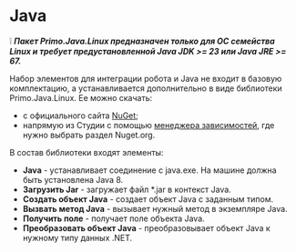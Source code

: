 ﻿# Java
:grey_exclamation: ***Пакет **Primo.Java.Linux** предназначен только для ОС семейства Linux и требует предустановленной Java JDK >= 23 или Java JRE >= 67.***

Набор элементов для интеграции робота и Java не входит в базовую комплектацию, а устанавливается дополнительно в виде библиотеки Primo.Java.Linux. Ее можно скачать:
* с официального сайта [NuGet](https://www.nuget.org/packages/Primo.Java.Linux);
* напрямую из Студии с помощью [менеджера зависимостей](https://docs.primo-rpa.ru/primo-rpa/primo-rpa-studio-linux/projects/manage-dependencies#menedzher-zavisimostei), где нужно выбрать раздел Nuget.org.

В состав библиотеки входят элементы:
* **Java** - устанавливает соединение с java.exe. На машине должна быть установлена Java 8.
*  **Загрузить Jar** - загружает файл \*.jar в контекст Java.
*  **Создать объект Java** - создает объект Java с заданным типом.
*  **Вызвать метод Java** - вызывает нужный метод в экземпляре Java.
*  **Получить поле** - получает поле объекта Java.
*  **Преобразовать объект Java** -  преобразовывает объект Java к нужному типу данных .NET.
